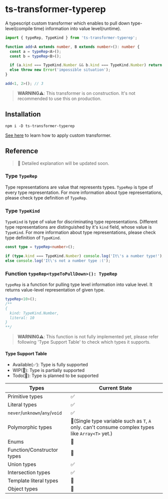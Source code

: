 # ts-transformer-typerep

A typescript custom transformer which enables to pull down type-level(compile time) information into value level(runtime).

```typescript
import { typeRep, TypeKind } from 'ts-transformer-typerep';

function add<A extends number, B extends number>(): number {
  const a = typeRep<A>();
  const b = typeRep<B>();

  if (a.kind === TypeKind.Number && b.kind === TypeKind.Number) return (a.literal ?? 0) + (b.literal ?? 0);
  else throw new Error('impossible situation');
}

add<1, 2>(); // 3
```

> **WARNING⚠️**: This transformer is on construction. It's not recommended to use this on production.

## Installation

```shell script
npm i -D ts-transformer-typerep
```

[See here](https://github.com/madou/typescript-transformer-handbook#consuming-transformers) to learn how to apply custom transformer.

## Reference

> 📝 Detailed explanation will be updated soon.

### Type `TypeRep`

Type representations are value that represents types. `TypeRep` is type of every type representation.
For more information about type representations, please check type definition of `TypeRep`.

### Type `TypeKind`

`TypeKind` is type of value for discriminating type representations.
Different type representations are distinguished by it's `kind` field, whose value is `TypeKind`.
For more information about type representations, please check type definition of `TypeKind`.

```typescript
const type = typeRep<number>();

if (type.kind === TypeKind.Number) console.log('It\'s a number type!');
else console.log('It\'s not a number type :(');
```

### Function `typeRep<typeToPullDown>(): TypeRep`

`typeRep` is a function for pulling type level information into value level. It returns value-level representation of given type.

```typescript
typeRep<10>();
/**
{
  kind: TypeKind.Number,
  literal: 10
}
**/
```

> **WARNING⚠️**: This function is not fully implemented yet, please refer following 'Type Support Table' to check which types it supports.

#### Type Support Table

- Available(✅): Type is fully supported
- WIP(🚧): Type is partially supported
- Todo(📝): Type is planned to be supported

| Types | Current State |
|---------|---------------|
| Primitive types | ✅ |
| Literal types | ✅ |
| `never`/`unknown`/`any`/`void` | ✅ |
| Polymorphic types | 🚧(Single type variable such as `T`, `A` only. can't consume complex types like `Array<T>` yet.) |
| Enums | 📝 |
| Function/Constructor types | 📝 |
| Union types | ✅ |
| Intersection types | ✅ |
| Template literal types | 📝 |
| Object types | 📝 |